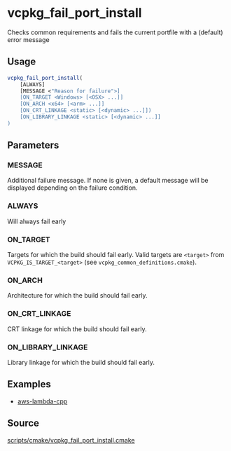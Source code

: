 # vcpkg_fail_port_install

Checks common requirements and fails the current portfile with a (default) error message

## Usage
```cmake
vcpkg_fail_port_install(
    [ALWAYS]
    [MESSAGE <"Reason for failure">]
    [ON_TARGET <Windows> [<OSX> ...]]
    [ON_ARCH <x64> [<arm> ...]]
    [ON_CRT_LINKAGE <static> [<dynamic> ...]])
    [ON_LIBRARY_LINKAGE <static> [<dynamic> ...]]
)
```

## Parameters
### MESSAGE
Additional failure message. If none is given, a default message will be displayed depending on the failure condition.

### ALWAYS
Will always fail early

### ON_TARGET
Targets for which the build should fail early. Valid targets are `<target>` from `VCPKG_IS_TARGET_<target>` (see `vcpkg_common_definitions.cmake`).

### ON_ARCH
Architecture for which the build should fail early.

### ON_CRT_LINKAGE
CRT linkage for which the build should fail early.

### ON_LIBRARY_LINKAGE
Library linkage for which the build should fail early.

## Examples

* [aws-lambda-cpp](https://github.com/Microsoft/vcpkg/blob/master/ports/aws-lambda-cpp/portfile.cmake)

## Source
[scripts/cmake/vcpkg_fail_port_install.cmake](https://github.com/Microsoft/vcpkg/blob/master/scripts/cmake/vcpkg_fail_port_install.cmake)
